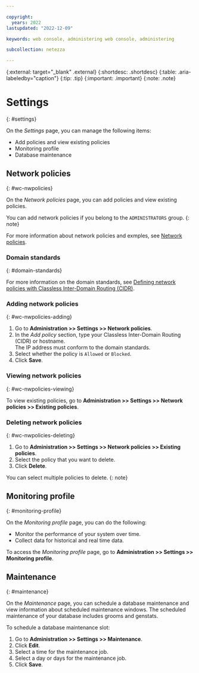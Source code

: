 ```yaml
---

copyright:
  years: 2022
lastupdated: "2022-12-09"

keywords: web console, administering web console, administering

subcollection: netezza

---
```


{:external: target="_blank" .external}
{:shortdesc: .shortdesc}
{:table: .aria-labeledby="caption"}
{:tip: .tip}
{:important: .important}
{:note: .note}

# Settings
{: #settings}

On the *Settings* page, you can manage the following items:

- Add policies and view existing policies
- Monitoring profile
- Database maintenance

## Network policies
{: #wc-nwpolicies}

On the *Network policies* page, you can add policies and view existing policies.

You can add network policies if you belong to the `ADMINISTRATORS` group.
{: note}

For more information about network policies and exmples, see [Network policies](/docs/netezza?topic=netezza-network-policies).

### Domain standards
{: #domain-standards}

For more information on the domain standards, see [Defining network policies with Classless Inter-Domain Routing (CIDR)](/docs/netezza?topic=netezza-network-policies#nw-cidr).

### Adding network policies
{: #wc-nwpolicies-adding}

1. Go to **Administration >> Settings >> Network policies**.
1. In the *Add policy* section, type your Classless Inter-Domain Routing (CIDR) or hostname.  
   The IP address must conform to the domain standards.  
1. Select whether the policy is `Allowed` or `Blocked`.
1. Click **Save**.

### Viewing network policies
{: #wc-nwpolicies-viewing}

To view existing policies, go to **Administration >> Settings >> Network policies >> Existing policies**.

### Deleting network policies
{: #wc-nwpolicies-deleting}

1. Go to **Administration >> Settings >> Network policies >> Existing policies**.
2. Select the policy that you want to delete.
3. Click **Delete**.

You can select multiple policies to delete.
{: note}


## Monitoring profile
{: #monitoring-profile}

On the *Monitoring profile* page, you can do the following:

- Monitor the performance of your system over time.
- Collect data for historical and real time data.

To access the *Monitoring profile* page, go to **Administration >> Settings >> Monitoring profile**.

## Maintenance
{: #maintenance}

On the *Maintenance*  page, you can schedule a database maintenance and view information about scheduled maintenance windows. The scheduled maintenance of your database includes grooms and genstats.

To schedule a database maintenance slot:

1. Go to **Administration >> Settings >> Maintenance**.
1. Click **Edit**.
1. Select a time for the maintenance job.
1. Select a day or days for the maintenance job.
1. Click **Save**.
